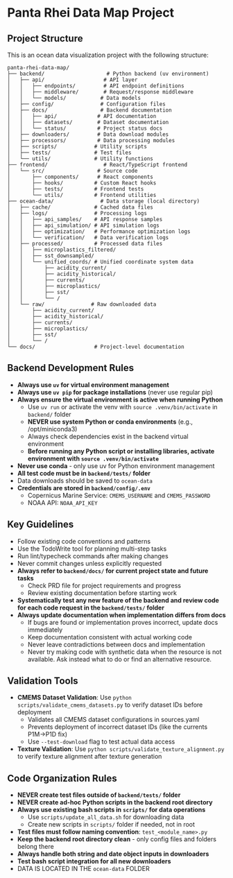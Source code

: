 # Panta Rhei Data Map Project

## Project Structure
This is an ocean data visualization project with the following structure:

```
panta-rhei-data-map/
├── backend/                    # Python backend (uv environment)
│   ├── api/                   # API layer
│   │   ├── endpoints/         # API endpoint definitions
│   │   ├── middleware/        # Request/response middleware
│   │   └── models/           # Data models
│   ├── config/               # Configuration files
│   ├── docs/                 # Backend documentation
│   │   ├── api/             # API documentation
│   │   ├── datasets/        # Dataset documentation
│   │   └── status/          # Project status docs
│   ├── downloaders/         # Data download modules
│   ├── processors/          # Data processing modules
│   ├── scripts/            # Utility scripts
│   ├── tests/              # Test files
│   └── utils/              # Utility functions
├── frontend/                  # React/TypeScript frontend
│   └── src/                 # Source code
│       ├── components/      # React components
│       ├── hooks/          # Custom React hooks
│       ├── tests/          # Frontend tests
│       └── utils/          # Frontend utilities
├── ocean-data/               # Data storage (local directory)
│   ├── cache/              # Cached data files
│   ├── logs/               # Processing logs
│   │   ├── api_samples/    # API response samples
│   │   ├── api_simulation/ # API simulation logs
│   │   ├── optimization/   # Performance optimization logs
│   │   └── verification/   # Data verification logs
│   ├── processed/          # Processed data files
│   │   ├── microplastics_filtered/
│   │   ├── sst_downsampled/
│   │   └── unified_coords/ # Unified coordinate system data
│   │       ├── acidity_current/
│   │       ├── acidity_historical/
│   │       ├── currents/
│   │       ├── microplastics/
│   │       ├── sst/
│   │       └── /
│   └── raw/               # Raw downloaded data
│       ├── acidity_current/
│       ├── acidity_historical/
│       ├── currents/
│       ├── microplastics/
│       ├── sst/
│       └── /
└── docs/                   # Project-level documentation
```

## Backend Development Rules
- **Always use `uv` for virtual environment management**
- **Always use `uv pip` for package installations** (never use regular pip)
- **Always ensure the virtual environment is active when running Python**
  - Use `uv run` or activate the venv with `source .venv/bin/activate` in `backend/` folder
  - **NEVER use system Python or conda environments** (e.g., /opt/miniconda3)
  - Always check dependencies exist in the backend virtual environment
  - **Before running any Python script or installing libraries, activate environment with `source .venv/bin/activate`**
- **Never use conda** - only use uv for Python environment management
- **All test code must be in `backend/tests/` folder**
- Data downloads should be saved to `ocean-data`
- **Credentials are stored in `backend/config/.env`**
  - Copernicus Marine Service: `CMEMS_USERNAME` and `CMEMS_PASSWORD`
  - NOAA API: `NOAA_API_KEY`


## Key Guidelines
- Follow existing code conventions and patterns
- Use the TodoWrite tool for planning multi-step tasks
- Run lint/typecheck commands after making changes
- Never commit changes unless explicitly requested
- **Always refer to `backend/docs/` for current project state and future tasks**
  - Check PRD file for project requirements and progress
  - Review existing documentation before starting work
- **Systematically test any new feature of the backend and review code for each code request in the `backend/tests/` folder**
- **Always update documentation when implementation differs from docs**
  - If bugs are found or implementation proves incorrect, update docs immediately
  - Keep documentation consistent with actual working code
  - Never leave contradictions between docs and implementation
  - Never try making code with synthetic data when the resource is not available. Ask instead what to do or find an alternative resource.



## Validation Tools
- **CMEMS Dataset Validation**: Use `python scripts/validate_cmems_datasets.py` to verify dataset IDs before deployment
  - Validates all CMEMS dataset configurations in sources.yaml
  - Prevents deployment of incorrect dataset IDs (like the currents P1M→P1D fix)
  - Use `--test-download` flag to test actual data access
- **Texture Validation**: Use `python scripts/validate_texture_alignment.py` to verify texture alignment after texture generation

## Code Organization Rules
- **NEVER create test files outside of `backend/tests/` folder**
- **NEVER create ad-hoc Python scripts in the backend root directory**
- **Always use existing bash scripts in `scripts/` for data operations**
  - Use `scripts/update_all_data.sh` for downloading data
  - Create new scripts in `scripts/` folder if needed, not in root
- **Test files must follow naming convention**: `test_<module_name>.py`
- **Keep the backend root directory clean** - only config files and folders belong there
- **Always handle both string and date object inputs in downloaders**
- **Test bash script integration for all new downloaders**
- DATA IS LOCATED IN THE `ocean-data` FOLDER
